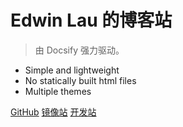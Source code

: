 <!-- _coverpage.md -->

# Edwin Lau 的博客站

> 由 Docsify 强力驱动。

- Simple and lightweight
- No statically built html files
- Multiple themes

[GitHub](https://github.com/liumingedwin/liumingedwin.github.io/) [镜像站](https://liumingedwin.github.io/blogs.in.docs/mirrors/) [开发站](https://liumingedwin.github.io/blogs.in.docs/mirrors/dev.html)
